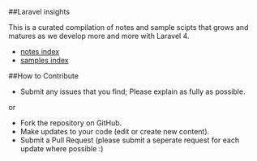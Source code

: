 ##Laravel insights


This is a curated compilation of notes and sample scipts that grows and matures as we develop more and more with Laravel 4.

* [notes index](https://github.com/outboundexplorer/laravel-insights/blob/master/notes_index.md)
* [samples index](https://github.com/outboundexplorer/laravel-insights/blob/master/samples_index.md)



##How to Contribute
* Submit any issues that you find; Please explain as fully as possible.

or

* Fork the repository on GitHub.
* Make updates to your code (edit or create new content).
* Submit a Pull Request (please submit a seperate request for each update where possible :)
